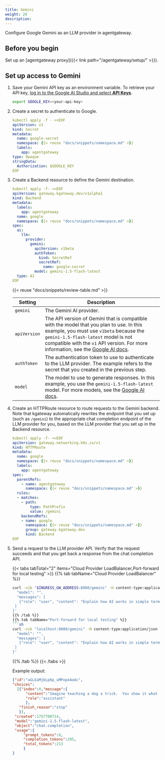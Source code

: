 ```yaml
---
title: Gemini
weight: 20
description:
---
```


Configure Google Gemini as an LLM provider in agentgateway.

## Before you begin

Set up an [agentgateway proxy]({{< link path="/agentgateway/setup/" >}}). 

## Set up access to Gemini

1. Save your Gemini API key as an environment variable. To retrieve your API key, [log in to the Google AI Studio and select **API Keys**](https://aistudio.google.com/app/apikey).

   ```bash
   export GOOGLE_KEY=<your-api-key>
   ```

2. Create a secret to authenticate to Google. 

   ```yaml
   kubectl apply -f - <<EOF
   apiVersion: v1
   kind: Secret
   metadata:
     name: google-secret
     namespace: {{< reuse "docs/snippets/namespace.md" >}}
     labels:
       app: agentgateway
   type: Opaque
   stringData:
     Authorization: $GOOGLE_KEY
   EOF
   ```

3. Create a Backend resource to define the Gemini destination.

   ```yaml
   kubectl apply -f- <<EOF
   apiVersion: gateway.kgateway.dev/v1alpha1
   kind: Backend
   metadata:
     labels:
       app: agentgateway
     name: google
     namespace: {{< reuse "docs/snippets/namespace.md" >}}
   spec:
     ai:
       llm:
         provider:
           gemini:
             apiVersion: v1beta
             authToken:
               kind: SecretRef
               secretRef:
                 name: google-secret
             model: gemini-1.5-flash-latest
     type: AI
   EOF
   ```

   {{< reuse "docs/snippets/review-table.md" >}}

   | Setting      | Description                                                                                                                                                                                                                                                                                                           |
   | ------------ | --------------------------------------------------------------------------------------------------------------------------------------------------------------------------------------------------------------------------------------------------------------------------------------------------------------------- |
   | `gemini`     | The Gemini AI provider.                                                                                                                                                                                                                                                                                               |
   | `apiVersion` | The API version of Gemini that is compatible with the model that you plan to use. In this example, you must use `v1beta` because the `gemini-1.5-flash-latest` model is not compatible with the `v1` API version. For more information, see the [Google AI docs](https://ai.google.dev/gemini-api/docs/api-versions). |
   | `authToken`  | The authentication token to use to authenticate to the LLM provider. The example refers to the secret that you created in the previous step.                                                                                                                                                                          |
   | `model`      | The model to use to generate responses. In this example, you use the `gemini-1.5-flash-latest` model. For more models, see the [Google AI docs](https://ai.google.dev/gemini-api/docs/models).                                                                                                                        |

4. Create an HTTPRoute resource to route requests to the Gemini backend. Note that kgateway automatically rewrites the endpoint that you set up (such as `/gemini`) to the appropriate chat completion endpoint of the LLM provider for you, based on the LLM provider that you set up in the Backend resource.

   ```yaml
   kubectl apply -f- <<EOF
   apiVersion: gateway.networking.k8s.io/v1
   kind: HTTPRoute
   metadata:
     name: google
     namespace: {{< reuse "docs/snippets/namespace.md" >}}
     labels:
       app: agentgateway
   spec:
     parentRefs:
       - name: agentgateway
         namespace: {{< reuse "docs/snippets/namespace.md" >}}
     rules:
     - matches:
       - path:
           type: PathPrefix
           value: /gemini
       backendRefs:
       - name: google
         namespace: {{< reuse "docs/snippets/namespace.md" >}}
         group: gateway.kgateway.dev
         kind: Backend
   EOF
   ```

5. Send a request to the LLM provider API. Verify that the request succeeds and that you get back a response from the chat completion API.

   {{< tabs tabTotal="2" items="Cloud Provider LoadBalancer,Port-forward for local testing" >}}
   {{% tab tabName="Cloud Provider LoadBalancer" %}}

   ````sh
   curl -vik "$INGRESS_GW_ADDRESS:8080/gemini" -H content-type:application/json  -d '{
     "model": "",
     "messages": [
      {"role": "user", "content": "Explain how AI works in simple terms."}
    ]
   }'
   {{% /tab %}}
   {{% tab tabName="Port-forward for local testing" %}}
   ```sh
   curl -vik "localhost:8080/gemini" -H content-type:application/json  -d '{
     "model": "",
     "messages": [
      {"role": "user", "content": "Explain how AI works in simple terms."}
    ]
   }'
   ````

   {{% /tab %}}
   {{< /tabs >}}

   Example output:

   ```json
   {"id":"aGLEaMjbLp6p_uMPopeAoAc",
   "choices":
     [{"index":0,"message":{
         "content":"Imagine teaching a dog a trick.  You show it what to do, reward it when it's right, and correct it when it's wrong.  Eventually, the dog learns.\n\nAI is similar.  We \"teach\" computers by showing them lots of examples.  For example, to recognize cats in pictures, we show it thousands of pictures of cats, labeling each one \"cat.\"  The AI learns patterns in these pictures – things like pointy ears, whiskers, and furry bodies – and eventually, it can identify a cat in a new picture it's never seen before.\n\nThis learning process uses math and algorithms (like a secret code of instructions) to find patterns and make predictions.  Some AI is more like a dog learning tricks (learning from examples), and some is more like following a very detailed recipe (following pre-programmed rules).\n\nSo, in short: AI is about teaching computers to learn from data and make decisions or predictions, just like we teach dogs tricks.\n",
         "role":"assistant"
         },
      "finish_reason":"stop"
      }],
    "created":1757700714,
    "model":"gemini-1.5-flash-latest",
    "object":"chat.completion",
    "usage":{
        "prompt_tokens":8,
        "completion_tokens":205,
        "total_tokens":213
        }
   }
   ```